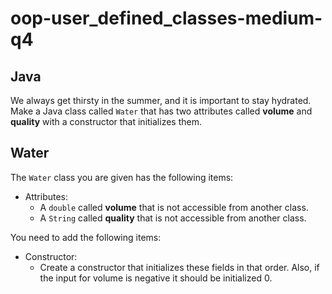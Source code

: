 # oop-user_defined_classes-medium-q4

## Java

We always get thirsty in the summer, and it is important to stay hydrated. Make a Java
class called `Water` that has two attributes called **volume** and **quality** with a constructor
that initializes them.

## Water

The `Water` class you are given has the following items:

- Attributes:
    - A `double` called **volume** that is not accessible from another class.
    - A `String` called **quality** that is not accessible from another class.

You need to add the following items:

- Constructor:
    - Create a constructor that initializes these fields in that order. Also, if the input
      for volume is negative it should be initialized 0.